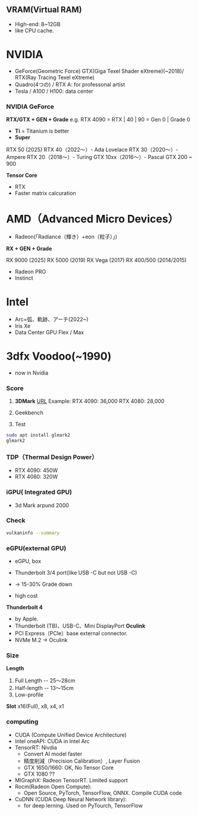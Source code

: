
## VRAM(Virtual RAM)
* High-end: 8~12GB
* like CPU cache.

# NVIDIA

* GeForce(Geometric Force) GTX(Giga Texel Shader eXtreme)(~2018)/ RTX(Ray Tracing Texel eXtreme)
* Quadro(4つの) / RTX A: for professonal artist
* Tesla / A100 / H100: data center


### NVIDIA GeForce

**RTX/GTX + GEN + Grade** 
e.g. RTX 4090 = RTX | 40 | 90 = Gen 0 | Grade 0  

* **Ti** = Titanium is better
* **Super**

RTX 50 (2025)
RTX 40（2022〜）- Ada Lovelace
RTX 30（2020〜）- Ampere
RTX 20（2018〜）- Turing
GTX 10xx（2016〜）- Pascal
GTX 200 ~ 900

**Tensor Core**
* RTX
* Faster matrix calcuration


# AMD（Advanced Micro Devices）

* Radeon(「Radiance（輝き）+eon（粒子）」)

**RX + GEN + Grade** 

RX 9000 (2025)
RX 5000 (2019)
RX Vega (2017)
RX 400/500 (2014/2015)


* Radeon PRO
* Instinct

# Intel

* Arc=弧、軌跡、アーチ(2022~)
* Iris Xe
* Data Center GPU Flex / Max


# 3dfx Voodoo(~1990)
* now in Nvidia

### Score
1. **3DMark**
[URL](https://www.3dmark.com/search)
Example:
RTX 4090: 36,000
RTX 4080: 28,000

2. Geekbench

3. Test
```bash
sudo apt install glmark2
glmark2
```


### TDP（Thermal Design Power）
* RTX 4090: 450W
* RTX 4080: 320W


### iGPU( Integrated GPU)

* 3d Mark arpund 2000

### Check

```bash
vulkaninfo --summary
```



### eGPU(external GPU)

* eGPU,  box
* Thunderbolt 3/4 port(like USB -C but not USB -C)

* → 15-30% Grade down
* high cost

**Thunderbolt 4**
* by Apple.
* Thunderbolt (TB)、USB-C、Mini DisplayPort
**Oculink**
* PCI Express（PCIe）base external connector.
* NVMe M.2 -> Oculink



### Size
**Length**
1. Full Length -- 25～28cm
1. Half-length -- 13～15cm
1. Low-profile


**Slot**
x16(Full), x8, x4, x1

### computing

* CUDA (Compute Unified Device Architecture)
* Intel oneAPI: CUDA in Intel Arc
* TensorRT: Nivdia
    * Convert AI model faster
    * 精度削減（Precision Calibration）, Layer Fusion
    * GTX 1650/1660: OK, No Tensor Core
    * GTX 1080 ??
* MIGraphX: Radeon TensorRT. Limited support
* Rocm(Radeon Open Compute): 
    * Open Source, PyTorch, TensorFlow, ONNX. Compile CUDA code
* CuDNN (CUDA Deep Neural Network library): 
    * for deep lerning. Used on PyTourch, TensorFlow